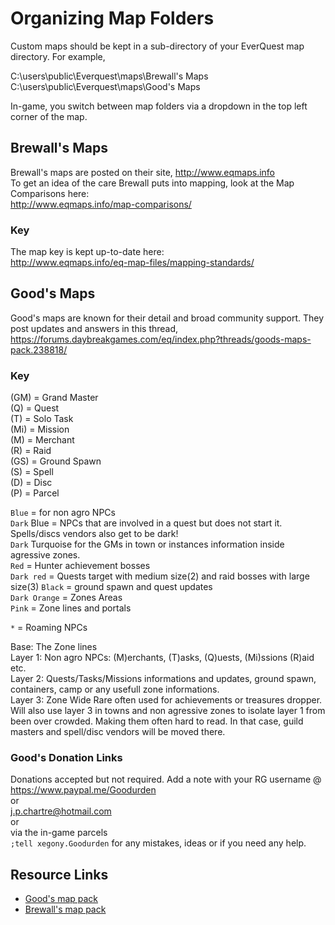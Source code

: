 # Organizing Map Folders
Custom maps should be kept in a sub-directory of your EverQuest map directory. For example,

C:\users\public\Everquest\maps\Brewall's Maps  
C:\users\public\Everquest\maps\Good's Maps  

In-game, you switch between map folders via a dropdown in the top left corner of the map.

## Brewall's Maps
Brewall's maps are posted on their  site, http://www.eqmaps.info  
To get an idea of the care Brewall puts into mapping, look at the Map Comparisons here:  
http://www.eqmaps.info/map-comparisons/

### Key
The map key is kept up-to-date here:  
http://www.eqmaps.info/eq-map-files/mapping-standards/

## Good's Maps
Good's maps are known for their detail and broad community support. They post updates and answers in this thread,
https://forums.daybreakgames.com/eq/index.php?threads/goods-maps-pack.238818/

### Key

(GM) = Grand Master                  
(Q) = Quest                          
(T) = Solo Task  
(Mi) = Mission  
(M) = Merchant  
(R) = Raid  
(GS) = Ground Spawn  
(S) = Spell  
(D) = Disc  
(P) = Parcel  

`Blue` = for non agro NPCs  
`Dark` Blue = NPCs that are involved in a quest but does not start it. Spells/discs vendors also get to be dark!  
`Dark` Turquoise for the GMs in town or instances information inside agressive zones.  
`Red` = Hunter achievement bosses  
`Dark red`  = Quests target with medium size(2) and raid bosses with large size(3)
`Black` = ground spawn and quest updates  
`Dark Orange` = Zones Areas  
`Pink` = Zone lines and portals  

`*` = Roaming NPCs  

Base: The Zone lines  
Layer 1: Non agro NPCs: (M)erchants, (T)asks, (Q)uests, (Mi)ssions (R)aid etc.  
Layer 2: Quests/Tasks/Missions informations and updates, ground spawn, containers, camp or any usefull zone informations.  
Layer 3: Zone Wide Rare often used for achievements or treasures dropper. Will also use layer 3 in towns and non agressive zones to isolate layer 1 from been over crowded. Making them often hard to read. In that case, guild masters and spell/disc vendors will be moved there.  

### Good's Donation Links
Donations accepted but not required. Add a note with your RG username @  
https://www.paypal.me/Goodurden  
or  
j.p.chartre@hotmail.com  
or  
via the in-game parcels  
`;tell xegony.Goodurden` for any mistakes, ideas or if you need any help.

## Resource Links
* [Good's map pack](https://www.redguides.com/community/resources/goods-everquest-map-pack.303/)  
* [Brewall's map pack](https://www.redguides.com/community/resources/brewalls-everquest-maps.153/)


